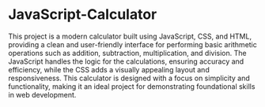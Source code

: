 # JavaScript-Calculator
This project is a modern calculator built using JavaScript, CSS, and HTML, providing a clean and user-friendly interface for performing basic arithmetic operations such as addition, subtraction, multiplication, and division. The JavaScript handles the logic for the calculations, ensuring accuracy and efficiency, while the CSS adds a visually appealing layout and responsiveness. This calculator is designed with a focus on simplicity and functionality, making it an ideal project for demonstrating foundational skills in web development.
